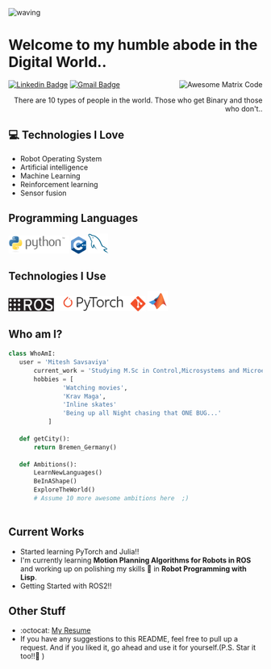 
![waving](https://capsule-render.vercel.app/api?type=waving&height=200&text=Hey,%20Mitesh%20here!&fontAlign=60&fontAlignY=40&color=gradient)

<h1>Welcome to my humble abode in the Digital World..</h1> 

<img src = 'https://github.com/MarikIshtar007/MarikIshtar007/blob/master/images/matrix.gif' alt = 'Awesome Matrix Code' align='right'/>

[![Linkedin Badge](https://img.shields.io/badge/-miteshsavsaviya-blue?style=flat-square&logo=Linkedin&logoColor=white&link=www.linkedin.com/in/mitsav)](www.linkedin.com/in/mitsav) [![Gmail Badge](https://img.shields.io/badge/-miteshsavsaviya01@gmail.com-c14438?style=flat-square&logo=Gmail&logoColor=white&link=mailto:miteshsavsaviya01@gmail.com)](mailto:miteshsavsaviya01@gmail.com) 


<div style="text-align: right">There are 10 types of people in the world. Those who get Binary and those who don't.. </div>

## :computer: Technologies I Love
* Robot Operating System
* Artificial intelligence
* Machine Learning
* Reinforcement learning
* Sensor fusion


## Programming Languages
<img src = 'https://github.com/mitsav01/mitsav01/blob/13048e19be1f55ff91b5860c6ba2fe8d84bf96b4/images/python-logo-generic.svg' width='120'/> <img src = 'https://github.com/mitsav01/mitsav01/blob/13048e19be1f55ff91b5860c6ba2fe8d84bf96b4/images/cpp_logo.svg' width='30'/> <img src = 'https://github.com/mitsav01/mitsav01/blob/13048e19be1f55ff91b5860c6ba2fe8d84bf96b4/images/sql.svg' width='40'/> 
 
 ## Technologies I Use
 <img src = 'https://github.com/mitsav01/mitsav01/blob/13048e19be1f55ff91b5860c6ba2fe8d84bf96b4/images/ROS_logo_white.svg' width='90'/>  <img src = 'https://github.com/mitsav01/mitsav01/blob/13048e19be1f55ff91b5860c6ba2fe8d84bf96b4/images/pytorch-logo-flame.svg' height='30'/><img src = 'https://github.com/mitsav01/mitsav01/blob/13048e19be1f55ff91b5860c6ba2fe8d84bf96b4/images/git.svg' width='30'/> <img src = 'https://github.com/mitsav01/mitsav01/blob/4a20cf6f77baf3eaf852b8385b13cd7a8de2752f/images/matlab-svgrepo-com.svg' height='40'/> 
 
 ## Who am I?
 ```python
 class WhoAmI:
 	user = 'Mitesh Savsaviya'
		current_work = 'Studying M.Sc in Control,Microsystems and Microelectronics at Universität Bremen'
		hobbies = [
				'Watching movies',
				'Krav Maga',
				'Inline skates'
				'Being up all Night chasing that ONE BUG...'
			]
	
	def getCity():
		return Bremen_Germany()
	
	def Ambitions():
		LearnNewLanguages()
		BeInAShape()
		ExploreTheWorld()
		# Assume 10 more awesome ambitions here  ;)
	
 ```
 
## Current Works
 * Started learning PyTorch and Julia!!
 * I'm currently learning **Motion Planning Algorithms for Robots in ROS** and working up on polishing my skills 🤖 in **Robot Programming with Lisp**.
 * Getting Started with ROS2!!
 
## Other Stuff
  - :octocat: [My Resume](https://drive.google.com/file/d/1tFL1gHFPw3MXzfW98oQEFjs2jQSshare_link)
  - If you have any suggestions to this README, feel free to pull up a request. And if you liked it, go ahead and use it for yourself.(P.S. Star it too!!:grimacing: )

 
 
